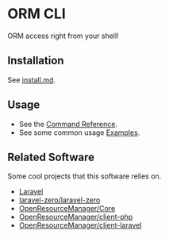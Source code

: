 # ORM CLI

ORM access right from your shell!

## Installation

See [install.md](docs/install.md).

## Usage

* See the [Command Reference](docs/commands.md).
* See some common usage [Examples](docs/examples.md).

## Related Software

Some cool projects that this software relies on.

* [Laravel](https://laravel.com)
* [laravel-zero/laravel-zero](https://github.com/laravel-zero/laravel-zero)
* [OpenResourceManager/Core](https://github.com/OpenResourceManager/Core)
* [OpenResourceManager/client-php](https://github.com/OpenResourceManager/client-php)
* [OpenResourceManager/client-laravel](https://github.com/OpenResourceManager/client-laravel)

